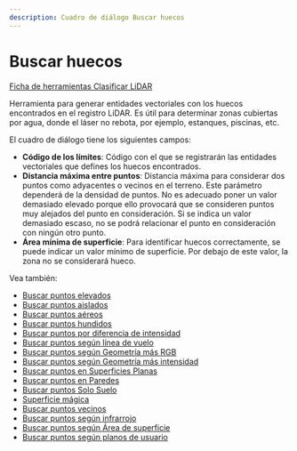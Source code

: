 ```yaml
---
description: Cuadro de diálogo Buscar huecos
---
```


# Buscar huecos

[Ficha de herramientas Clasificar LiDAR](../../fichas-de-herramientas/untitled-245.md)

Herramienta para generar entidades vectoriales con los huecos encontrados en el registro LiDAR. Es útil para determinar zonas cubiertas por agua, donde el láser no rebota, por ejemplo, estanques, piscinas, etc.

El cuadro de diálogo tiene los siguientes campos:

* **Código de los límites**: Código con el que se registrarán las entidades vectoriales que defines los huecos encontrados.
* **Distancia máxima entre puntos**: Distancia máxima para considerar dos puntos como adyacentes o vecinos en el terreno. Este parámetro dependerá de la densidad de puntos. No es adecuado poner un valor demasiado elevado porque ello provocará que se consideren puntos muy alejados del punto en consideración. Si se indica un valor demasiado escaso, no se podrá relacionar el punto en consideración con ningún otro punto.
* **Área mínima de superficie**: Para identificar huecos correctamente, se puede indicar un valor mínimo de superficie. Por debajo de este valor, la zona no se considerará hueco.

Vea también:

* [Buscar puntos elevados](untitled-41.md)
* [Buscar puntos aislados](untitled-39.md)
* [Buscar puntos aéreos](untitled-38.md)
* [Buscar puntos hundidos](untitled-44.md)
* [Buscar puntos por diferencia de intensidad](untitled-40.md)
* [Buscar puntos según línea de vuelo](untitled-49.md)
* [Buscar puntos según Geometría más RGB](untitled-47.md)
* [Buscar puntos según Geometría más intensidad](untitled-46.md)
* [Buscar puntos en Superficies Planas](untitled-43.md)
* [Buscar puntos en Paredes](untitled-42.md)
* [Buscar puntos Solo Suelo](untitled-198.md)
* [Superficie mágica](untitled-201/)
* [Buscar puntos vecinos](untitled-51.md)
* [Buscar puntos según infrarrojo](untitled-48.md)
* [Buscar puntos según Área de superficie](untitled-45.md)
* [Buscar puntos según planos de usuario](untitled-50.md) 

